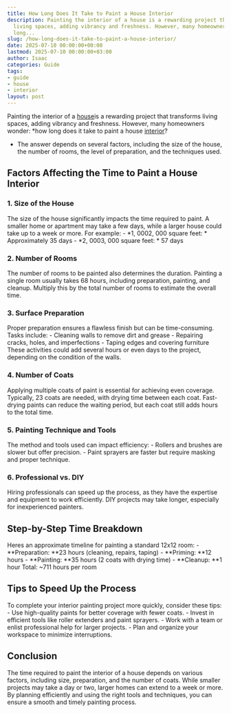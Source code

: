 ```yaml
---
title: How Long Does It Take to Paint a House Interior
description: Painting the interior of a house is a rewarding project that transforms
  living spaces, adding vibrancy and freshness. However, many homeowners wonder how
  long...
slug: /how-long-does-it-take-to-paint-a-house-interior/
date: 2025-07-10 00:00:00+00:00
lastmod: 2025-07-10 00:00:00+03:00
author: Isaac
categories: Guide
tags:
- guide
- house
- interior
layout: post
---
```

Painting the interior of a [house](https://pestpolicy.com/house-lizard-lifespan/)is a rewarding project that transforms living spaces, adding vibrancy and freshness. However, many homeowners wonder: *how long does it take to paint a house [interior](https://pestpolicy.com/best-paint-for-interior-doors/)?

* The answer depends on several factors, including the size of the house, the number of rooms, the level of preparation, and the techniques used.

##  Factors Affecting the Time to Paint a House Interior

###  1. Size of the House

The size of the house significantly impacts the time required to paint. A smaller home or apartment may take a few days, while a larger house could take up to a week or more. For example: - *1, 0002, 000 square feet: * Approximately 35 days - *2, 0003, 000 square feet: * 57 days

###  2. Number of Rooms

The number of rooms to be painted also determines the duration. Painting a single room usually takes 68 hours, including preparation, painting, and cleanup. Multiply this by the total number of rooms to estimate the overall time.

###  3. Surface Preparation

Proper preparation ensures a flawless finish but can be time-consuming. Tasks include: - Cleaning walls to remove dirt and grease - Repairing cracks, holes, and imperfections - Taping edges and covering furniture These activities could add several hours or even days to the project, depending on the condition of the walls.

###  4. Number of Coats

Applying multiple coats of paint is essential for achieving even coverage. Typically, 23 coats are needed, with drying time between each coat. Fast-drying paints can reduce the waiting period, but each coat still adds hours to the total time.

###  5. Painting Technique and Tools

The method and tools used can impact efficiency: - Rollers and brushes are slower but offer precision. - Paint sprayers are faster but require masking and proper technique.

###  6. Professional vs. DIY

Hiring professionals can speed up the process, as they have the expertise and equipment to work efficiently. DIY projects may take longer, especially for inexperienced painters.

##  Step-by-Step Time Breakdown

Heres an approximate timeline for painting a standard 12x12 room: - **Preparation: **23 hours (cleaning, repairs, taping) - **Priming: **12 hours - **Painting: **35 hours (2 coats with drying time) - **Cleanup: **1 hour Total: ~711 hours per room

##  Tips to Speed Up the Process

To complete your interior painting project more quickly, consider these tips: - Use high-quality paints for better coverage with fewer coats. - Invest in efficient tools like roller extenders and paint sprayers. - Work with a team or enlist professional help for larger projects. - Plan and organize your workspace to minimize interruptions.

##  Conclusion

The time required to paint the interior of a house depends on various factors, including size, preparation, and the number of coats. While smaller projects may take a day or two, larger homes can extend to a week or more. By planning efficiently and using the right tools and techniques, you can ensure a smooth and timely painting process.